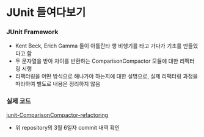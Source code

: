 # JUnit 들여다보기



### JUnit Framework

- Kent Beck, Erich Gamma 둘이 아틀란타 행 비행기를 타고 가다가 기초를 만들었다고 함
- 두 문자열을 받아 차이를 반환하는 ComparisonCompactor 모듈에 대한 리팩터링 시행
- 리팩터링을 어떤 방식으로 해나가야 하는지에 대한 설명으로, 실제 리팩터링 과정을 따라하여 별도로 내용은 정리하지 않음



### 실제 코드

[junit-ComparisonCompactor-refactoring](https://github.com/sungyujeon/cleancode-succesiveRefinement/commits/master)

- 위 repository의 3월 6일자 commit 내역 확인